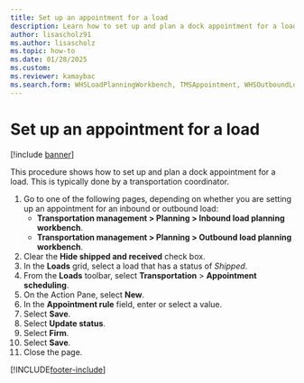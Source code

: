 ```yaml
--- 
title: Set up an appointment for a load
description: Learn how to set up and plan a dock appointment for a load typically done by transportation coordinators, including a step-by-step process. 
author: lisascholz91
ms.author: lisascholz
ms.topic: how-to
ms.date: 01/28/2025
ms.custom:
ms.reviewer: kamaybac 
ms.search.form: WHSLoadPlanningWorkbench, TMSAppointment, WHSOutboundLoadPlanningWorkbench, WHSInboundLoadPlanningWorkbench
---
```


# Set up an appointment for a load

[!include [banner](../../includes/banner.md)]

This procedure shows how to set up and plan a dock appointment for a load. This is typically done by a transportation coordinator.

1. Go to one of the following pages, depending on whether you are setting up an appointment for an inbound or outbound load:
    - **Transportation management > Planning > Inbound load planning workbench**.
    - **Transportation management > Planning > Outbound load planning workbench**.
1. Clear the **Hide shipped and received** check box.
1. In the **Loads** grid, select a load that has a status of *Shipped*.
1. From the **Loads** toolbar, select **Transportation**  \> **Appointment scheduling**.
1. On the Action Pane, select **New**.
1. In the **Appointment rule** field, enter or select a value.
1. Select **Save**.
1. Select **Update status**.
1. Select **Firm**.
1. Select **Save**.
1. Close the page.

[!INCLUDE[footer-include](../../../includes/footer-banner.md)]
